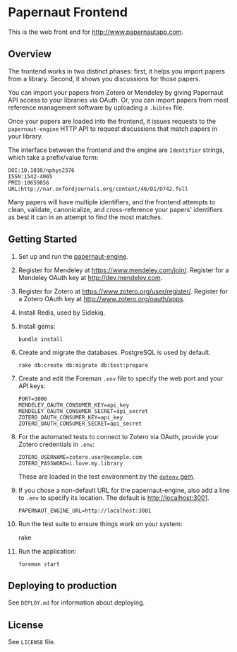 Papernaut Frontend
==================

This is the web front end for <http://www.papernautapp.com>.

Overview
--------

The frontend works in two distinct phases: first, it helps you import papers
from a library.  Second, it shows you discussions for those papers.

You can import your papers from Zotero or Mendeley by giving Papernaut API
access to your libraries via OAuth.  Or, you can import papers from most
reference management software by uploading a `.bibtex` file.

Once your papers are loaded into the frontend, it issues requests to the
`papernaut-engine` HTTP API to request discussions that match papers in your
library.

The interface between the frontend and the engine are `Identifier` strings,
which take a prefix/value form:

    DOI:10.1038/nphys2376
    ISSN:1542-4065
    PMID:10659856
    URL:http://nar.oxfordjournals.org/content/40/D1/D742.full

Many papers will have multiple identifiers, and the frontend attempts to
clean, validate, canonicalize, and cross-reference your papers' identifiers as
best it can in an attempt to find the most matches.

Getting Started
---------------

1.  Set up and run the [papernaut-engine](http://github.com/jasonm/papernaut-engine).

2.  Register for Mendeley at <https://www.mendeley.com/join/>.  Register for a
    Mendeley OAuth key at <http://dev.mendeley.com>.

3.  Register for Zotero at <https://www.zotero.org/user/register/>.  Register
    for a Zotero OAuth key at <http://www.zotero.org/oauth/apps>.

4.  Install Redis, used by Sidekiq.

5.  Install gems:

        bundle install

6.  Create and migrate the databases.  PostgreSQL is used by default.

        rake db:create db:migrate db:test:prepare

7.  Create and edit the Foreman `.env` file to specify the web port and your API keys:

        PORT=3000
        MENDELEY_OAUTH_CONSUMER_KEY=api_key
        MENDELEY_OAUTH_CONSUMER_SECRET=api_secret
        ZOTERO_OAUTH_CONSUMER_KEY=api_key
        ZOTERO_OAUTH_CONSUMER_SECRET=api_secret

8.  For the automated tests to connect to Zotero via OAuth, provide your Zotero
    credentials in `.env`:

        ZOTERO_USERNAME=zotero.user@example.com
        ZOTERO_PASSWORD=i.love.my.library

    These are loaded in the test environment by the [`dotenv` gem](https://rubygems.org/gems/dotenv).

9.  If you chose a non-default URL for the papernaut-engine, also add a line to `.env`
    to specify its location.  The default is <http://localhost:3001>.

        PAPERNAUT_ENGINE_URL=http://localhost:3001

10.  Run the test suite to ensure things work on your system:

        rake

11. Run the application:

        foreman start

Deploying to production
-----------------------

See `DEPLOY.md` for information about deploying.

License
-------

See `LICENSE` file.
